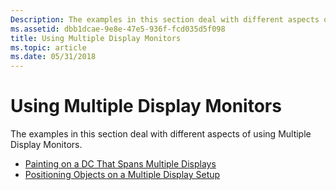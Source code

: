 ```yaml
---
Description: The examples in this section deal with different aspects of using Multiple Display Monitors.
ms.assetid: dbb1dcae-9e8e-47e5-936f-fcd035d5f098
title: Using Multiple Display Monitors
ms.topic: article
ms.date: 05/31/2018
---
```


# Using Multiple Display Monitors

The examples in this section deal with different aspects of using Multiple Display Monitors.

-   [Painting on a DC That Spans Multiple Displays](painting-on-a-dc-that-spans-multiple-displays.md)
-   [Positioning Objects on a Multiple Display Setup](positioning-objects-on-a-multiple-display-setup.md)

 

 



